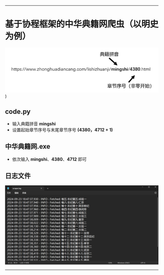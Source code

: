 ***
# 基于协程框架的中华典籍网爬虫（以明史为例）

![img.png](img/img.png))

## code.py
- 输入典籍拼音 **mingshi**
- 设置起始章节序号与末尾章节序号 **(4380，4712 + 1)**

## 中华典籍网.exe
- 依次输入 **mingshi**、**4380**、**4712** 即可

## 日志文件
![img_1.png](img/img_1.png)

***

